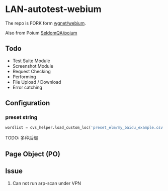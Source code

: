 # LAN-autotest-webium

The repo is FORK form [wgnet/webium](https://github.com/wgnet/webium).

Also from Poium [SeldomQA/poium](https://github.com/SeldomQA/poium)

## Todo

- Test Suite Module
- Screenshot Module
- Request Checking
- Performing
- File Upload / Download
- Error catching
## Configuration
### preset string

```python
wordlist = cvs_helper.load_custom_loc('preset_elm/my_baidu_example.csv')
```
TODO: 多种后缀

## Page Object (PO)



## Issue

1. Can not run arp-scan under VPN
